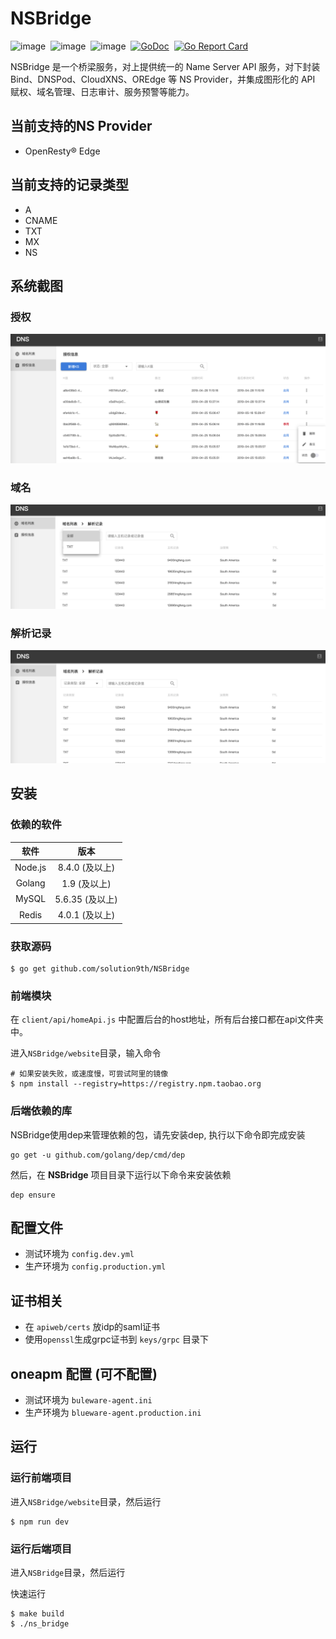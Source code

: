 # NSBridge

![image](https://img.shields.io/badge/build-passing-brightgreen.svg)&nbsp;&nbsp;![image](https://img.shields.io/badge/golang-1.9+-green.svg)&nbsp;&nbsp;![image](https://img.shields.io/badge/license-MIT-blue.svg)&nbsp;&nbsp;[![GoDoc](https://godoc.org/github.com/solution9th/NSBridge?status.svg)](https://godoc.org/github.com/solution9th/NSBridge)&nbsp;&nbsp;[![Go Report Card](https://goreportcard.com/badge/github.com/solution9th/NSBridge)](https://goreportcard.com/report/github.com/solution9th/NSBridge)

NSBridge 是一个桥梁服务，对上提供统一的 Name Server API 服务，对下封装 Bind、DNSPod、CloudXNS、OREdge 等 NS Provider，并集成图形化的 API 赋权、域名管理、日志审计、服务预警等能力。

## 当前支持的NS Provider

- OpenResty® Edge

## 当前支持的记录类型

- A
- CNAME
- TXT
- MX
- NS

## 系统截图

### 授权

![image](docs/img/auth.png)

### 域名

![image](docs/img/domain.png)

### 解析记录

![image](docs/img/record.png)

## 安装

### 依赖的软件

| 软件 | 版本|
|:--:|:--:|
|Node.js|8.4.0 (及以上)|
|Golang|1.9 (及以上)|
|MySQL|5.6.35 (及以上)|
|Redis|4.0.1 (及以上)|

### 获取源码

```shell
$ go get github.com/solution9th/NSBridge
```


### 前端模块

在 `client/api/homeApi.js` 中配置后台的host地址，所有后台接口都在api文件夹中。

进入`NSBridge/website`目录，输入命令

```shell
# 如果安装失败，或速度慢，可尝试阿里的镜像
$ npm install --registry=https://registry.npm.taobao.org
```


### 后端依赖的库

NSBridge使用dep来管理依赖的包，请先安装dep, 执行以下命令即完成安装

```
go get -u github.com/golang/dep/cmd/dep
```

然后，在 **NSBridge** 项目目录下运行以下命令来安装依赖

```
dep ensure
```

## 配置文件

- 测试环境为 `config.dev.yml`
- 生产环境为 `config.production.yml`

## 证书相关

- 在 `apiweb/certs` 放idp的saml证书
- 使用`openssl`生成grpc证书到 `keys/grpc` 目录下

## oneapm 配置 (可不配置)

- 测试环境为 `buleware-agent.ini`
- 生产环境为 `blueware-agent.production.ini`

## 运行

### 运行前端项目
进入`NSBridge/website`目录，然后运行

```shell
$ npm run dev
```

### 运行后端项目
进入`NSBridge`目录，然后运行

快速运行
```shell
$ make build
$ ./ns_bridge
```
